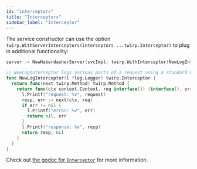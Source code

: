 ```yaml
---
id: "interceptors"
title: "Interceptors"
sidebar_label: "Interceptor"
---
```


The service constructor can use the option `twirp.WithServerInterceptors(interceptors ...twirp.Interceptor)`
to plug in additional functionality:

```go
server := NewHaberdasherServer(svcImpl, twirp.WithInterceptor(NewLogInterceptor(logger.New(os.Stderr, "", 0))))

// NewLogInterceptor logs various parts of a request using a standard Logger.
func NewLogInterceptor(l *log.Logger) twirp.Interceptor {
  return func(next twirp.Method) twirp.Method {
    return func(ctx context.Context, req interface{}) (interface{}, error) {
      l.Printf("request: %v", request)
      resp, err := next(ctx, req)
      if err != nil {
        l.Printf("error: %v", err)
        return nil, err
      }
      l.Printf("response: %v", resp)
      return resp, nil
    }
  }
}
```

Check out
[the godoc for `Interceptor`](http://godoc.org/github.com/twitchtv/twirp#Interceptor)
for more information.
